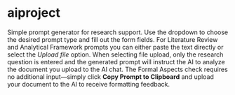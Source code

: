 # aiproject

Simple prompt generator for research support. Use the dropdown to choose the
desired prompt type and fill out the form fields. For Literature Review and
Analytical Framework prompts you can either paste the text directly or select
the *Upload file* option. When selecting file upload, only the research question
is entered and the generated prompt will instruct the AI to analyze the document you upload to the AI chat.
The Formal Aspects check requires no additional input—simply click **Copy Prompt to Clipboard** and upload your document to the AI to receive formatting feedback.

